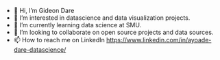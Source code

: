 - 👋 Hi, I’m Gideon Dare
- 👀 I’m interested in datascience and data visualization projects. 
- 🌱 I’m currently learning data science at SMU.
- 💞️ I’m looking to collaborate on open source projects and data sources. 
- 📫 How to reach me on LinkedIn https://www.linkedin.com/in/ayoade-dare-datascience/

<!---
aydare/aydare is a ✨ special ✨ repository because its `README.md` (this file) appears on your GitHub profile.
You can click the Preview link to take a look at your changes.
--->
